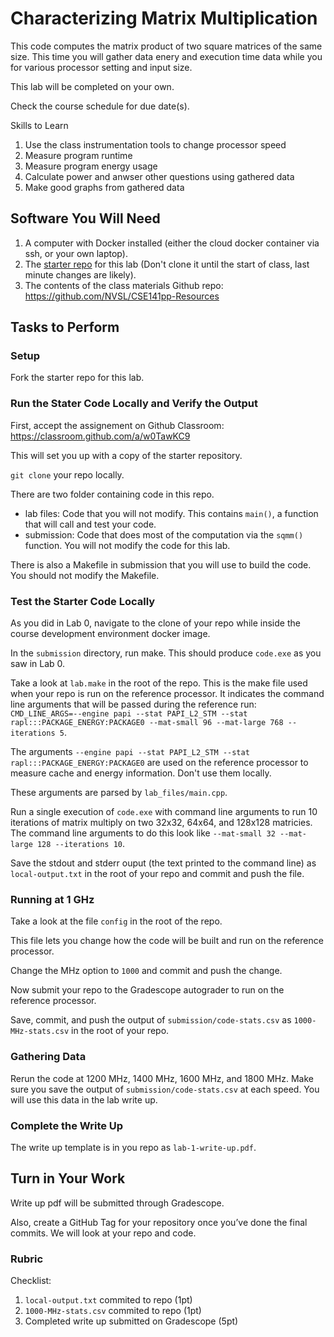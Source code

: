 # Characterizing Matrix Multiplication

This code computes the matrix product of two square matrices of the same size.
This time you will gather data enery and execution time data while you for various processor setting and input size.

This lab will be completed on your own.

Check the course schedule for due date(s).

Skills to Learn

1. Use the class instrumentation tools to change processor speed
2. Measure program runtime
3. Measure program energy usage
4. Calculate power and anwser other questions using gathered data
5. Make good graphs from gathered data


## Software You Will Need

1. A computer with Docker installed (either the cloud docker container via ssh, or your own laptop).
2. The [starter repo](https://classroom.github.com/a/w0TawKC9) for this lab (Don't clone it until the start of class, last minute changes are likely).
3. The contents of the class materials Github repo: https://github.com/NVSL/CSE141pp-Resources

## Tasks to Perform

### Setup

Fork the starter repo for this lab.

### Run the Stater Code Locally and Verify the Output

First, accept the assignement on Github Classroom: https://classroom.github.com/a/w0TawKC9

This will set you up with a copy of the starter repository.

`git clone` your repo locally.

There are two folder containing code in this repo.
- lab files: Code that you will not modify. This contains `main()`, a function that will call and test your code.
- submission: Code that does most of the computation via the `sqmm()` function. You will not modify the code for this lab.

There is also a Makefile in submission that you will use to build the code. You should not modify the Makefile.


### Test the Starter Code Locally

As you did in Lab 0, navigate to the clone of your repo while inside the course development environment docker image.

In the `submission` directory, run make. This should produce `code.exe` as you saw in Lab 0.

Take a look at `lab.make` in the root of the repo. This is the make file used when your repo is run on the reference processor. It indicates the command line arguments that will be passed during the reference run:
`CMD_LINE_ARGS=--engine papi --stat PAPI_L2_STM --stat rapl:::PACKAGE_ENERGY:PACKAGE0 --mat-small 96 --mat-large 768 --iterations 5`.

The arguments `--engine papi --stat PAPI_L2_STM --stat rapl:::PACKAGE_ENERGY:PACKAGE0` are used on the reference processor to measure cache and energy information. Don't use them locally.

These arguments are parsed by `lab_files/main.cpp`.

Run a single execution of `code.exe` with command line arguments to run 10 iterations of matrix multiply on two 32x32, 64x64, and 128x128 matricies. The command line arguments to do this look like `--mat-small 32 --mat-large 128 --iterations 10`.

Save the stdout and stderr ouput (the text printed to the command line) as `local-output.txt` in the root of your repo and commit and push the file.


### Running at 1 GHz

Take a look at the file `config` in the root of the repo.

This file lets you change how the code will be built and run on the reference processor.

Change the MHz option to `1000` and commit and push the change.

Now submit your repo to the Gradescope autograder to run on the reference processor.

Save, commit, and push the output of `submission/code-stats.csv` as `1000-MHz-stats.csv` in the root of your repo.


### Gathering Data

Rerun the code at 1200 MHz, 1400 MHz, 1600 MHz, and 1800 MHz.
Make sure you save the output of `submission/code-stats.csv` at each speed. You will use this data in the lab write up.


### Complete the Write Up

The write up template is in you repo as `lab-1-write-up.pdf`.

## Turn in Your Work
Write up pdf will be submitted through Gradescope.

Also, create a GitHub Tag for your repository once you’ve done the final commits. 
We will look at your repo and code.

### Rubric

Checklist:

1. `local-output.txt` commited to repo (1pt)
2. `1000-MHz-stats.csv` commited to repo (1pt)
3. Completed write up submitted on Gradescope (5pt)
